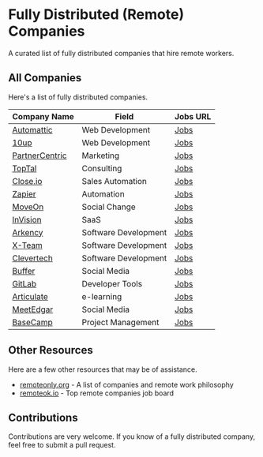 # Fully Distributed (Remote) Companies
A curated list of fully distributed companies that hire remote workers.

## All Companies
Here's a list of fully distributed companies.

| Company Name | Field | Jobs URL |
| ------------- | ------------- | ------------- |
| [Automattic](https://automattic.com) | Web Development | [Jobs](https://automattic.com/work-with-us/) |
| [10up](https://10up.com) | Web Development | [Jobs](https://10up.com/careers/) |
| [PartnerCentric](http://partnercentric.com) | Marketing | [Jobs](http://partnercentric.com/about/join-our-team/) |
| [TopTal](https://www.toptal.com) | Consulting | [Jobs](https://www.toptal.com/careers) |
| [Close.io](https://close.io/) | Sales Automation | [Jobs](http://jobs.close.io/) |
| [Zapier](https://zapier.com) | Automation | [Jobs](https://zapier.com/jobs/) |
| [MoveOn](https://moveon.org) | Social Change | [Jobs](https://front.moveon.org/careers/) |
| [InVision](https://www.invisionapp.com/) | SaaS | [Jobs](https://www.invisionapp.com/about/#jobs) |
| [Arkency](https://arkency.com/) | Software Development | [Jobs](https://blog.arkency.com/join-our-team/) |
| [X-Team](https://x-team.com/) | Software Development | [Jobs](https://x-team.com/join/) |
| [Clevertech](https://www.clevertech.biz) | Software Development | [Jobs](https://www.clevertech.biz/careers) |
| [Buffer](https://buffer.com/) | Social Media | [Jobs](https://journey.buffer.com/) |
| [GitLab](https://gitlab.com) | Developer Tools | [Jobs](https://about.gitlab.com/jobs/) |
| [Articulate](https://articulate.com/) | e-learning | [Jobs](https://articulate.com/company/careers/) |
| [MeetEdgar](https://meetedgar.com/) | Social Media | [Jobs](https://meetedgar.com/careers/) |
| [BaseCamp](https://basecamp.com/) | Project Management | [Jobs](https://basecamp.com/about/jobs) |



## Other Resources
Here are a few other resources that may be of assistance.

* [remoteonly.org](https://www.remoteonly.org/) - A list of companies and remote work philosophy
* [remoteok.io](https://remoteok.io/remote-companies) - Top remote companies job board


## Contributions
Contributions are very welcome. If you know of a fully distributed company, feel free to submit a pull request.
